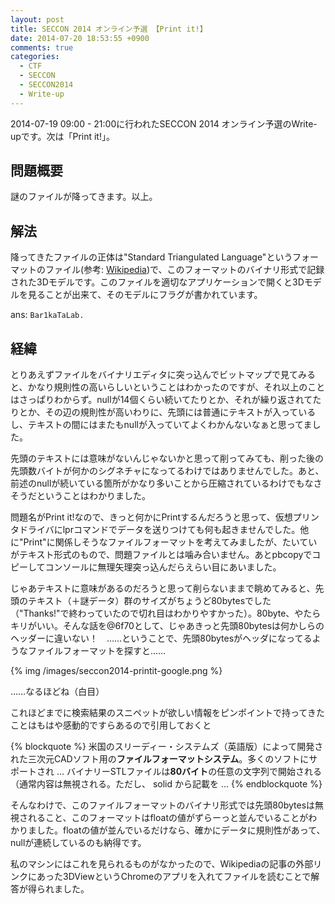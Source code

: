 ```yaml
---
layout: post
title: SECCON 2014 オンライン予選 【Print it!】
date: 2014-07-20 18:53:55 +0900
comments: true
categories:
  - CTF
  - SECCON
  - SECCON2014
  - Write-up
---
```


2014-07-19 09:00 - 21:00に行われたSECCON 2014 オンライン予選のWrite-upです。次は「Print it!」。

## 問題概要

謎のファイルが降ってきます。以上。

## 解法

降ってきたファイルの正体は"Standard Triangulated Language"というフォーマットのファイル(参考: [Wikipedia](http://ja.wikipedia.org/wiki/Standard_Triangulated_Language))で、このフォーマットのバイナリ形式で記録された3Dモデルです。このファイルを適切なアプリケーションで開くと3Dモデルを見ることが出来て、そのモデルにフラグが書かれています。

ans: `Bar1kaTaLab.`

## 経緯

とりあえずファイルをバイナリエディタに突っ込んでビットマップで見てみると、かなり規則性の高いらしいということはわかったのですが、それ以上のことはさっぱりわからず。nullが14個くらい続いてたりとか、それが繰り返されてたりとか、その辺の規則性が高いわりに、先頭には普通にテキストが入っているし、テキストの間にはまたもnullが入っていてよくわかんないなぁと思ってました。

先頭のテキストには意味がないんじゃないかと思って削ってみても、削った後の先頭数バイトが何かのシグネチャになってるわけではありませんでした。あと、前述のnullが続いている箇所がかなり多いことから圧縮されているわけでもなさそうだということはわかりました。

問題名がPrint it!なので、きっと何かにPrintするんだろうと思って、仮想プリンタドライバにlprコマンドでデータを送りつけても何も起きませんでした。他に"Print"に関係しそうなファイルフォーマットを考えてみましたが、たいていがテキスト形式のもので、問題ファイルとは噛み合いません。あとpbcopyでコピーしてコンソールに無理矢理突っ込んだらえらい目にあいました。

じゃあテキストに意味があるのだろうと思って削らないままで眺めてみると、先頭のテキスト（＋謎データ）群のサイズがちょうど80bytesでした（"Thanks!"で終わっていたので切れ目はわかりやすかった）。80byte、やたらキリがいい。そんな話を@6f70として、じゃあきっと先頭80bytesは何かしらのヘッダーに違いない！　……ということで、先頭80bytesがヘッダになってるようなファイルフォーマットを探すと……

{% img /images/seccon2014-printit-google.png %}

……なるほどね（白目）

これほどまでに検索結果のスニペットが欲しい情報をピンポイントで持ってきたことはもはや感動的ですらあるので引用しておくと

{% blockquote %}
米国のスリーディー・システムズ（英語版）によって開発された三次元CADソフト用の<strong>ファイルフォーマットシステム</strong>。多くのソフトにサポートされ ... バイナリーSTLファイルは<strong>80バイト</strong>の任意の文字列で開始される（通常内容は無視される。ただし、 solid から記載を  ...
{% endblockquote %}

そんなわけで、このファイルフォーマットのバイナリ形式では先頭80bytesは無視されること、このフォーマットはfloatの値がずらーっと並んでいることがわかりました。floatの値が並んでいるだけなら、確かにデータに規則性があって、nullが連続しているのも納得です。

私のマシンにはこれを見られるものがなかったので、Wikipediaの記事の外部リンクにあった3DViewというChromeのアプリを入れてファイルを読むことで解答が得られました。
